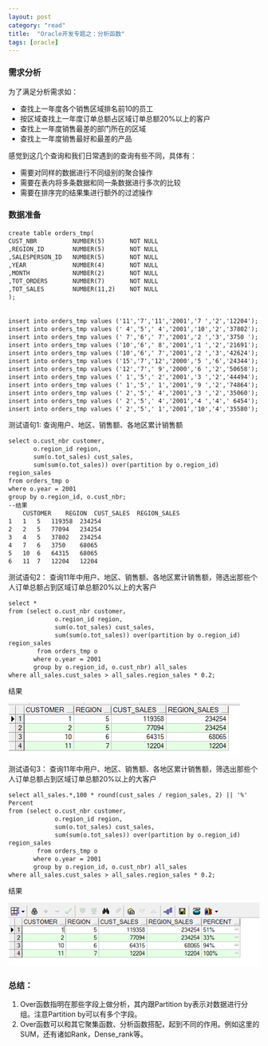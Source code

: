```yaml
---
layout: post
category: "read"
title:  "Oracle开发专题之：分析函数"
tags: [oracle]
---
```


### 需求分析
为了满足分析需求如：
- 查找上一年度各个销售区域排名前10的员工
- 按区域查找上一年度订单总额占区域订单总额20%以上的客户
- 查找上一年度销售最差的部门所在的区域
- 查找上一年度销售最好和最差的产品

感觉到这几个查询和我们日常遇到的查询有些不同，具体有：
- 需要对同样的数据进行不同级别的聚合操作
- 需要在表内将多条数据和同一条数据进行多次的比较
- 需要在排序完的结果集进行额外的过滤操作
<!-- more -->

### 数据准备
```
create table orders_tmp(
CUST_NBR          NUMBER(5)       NOT NULL       
,REGION_ID        NUMBER(5)       NOT NULL
,SALESPERSON_ID   NUMBER(5)       NOT NULL
,YEAR             NUMBER(4)       NOT NULL
,MONTH            NUMBER(2)       NOT NULL
,TOT_ORDERS       NUMBER(7)       NOT NULL
,TOT_SALES        NUMBER(11,2)    NOT NULL   
);


insert into orders_tmp values ('11','7','11','2001','7 ','2','12204');
insert into orders_tmp values (' 4','5',' 4','2001','10','2','37802');
insert into orders_tmp values (' 7','6',' 7','2001','2 ','3','3750 ');
insert into orders_tmp values ('10','6',' 8','2001','1 ','2','21691');
insert into orders_tmp values ('10','6',' 7','2001','2 ','3','42624');
insert into orders_tmp values ('15','7','12','2000','5 ','6','24344');
insert into orders_tmp values ('12','7',' 9','2000','6 ','2','50658');
insert into orders_tmp values (' 1','5',' 2','2001','3 ','2','44494');
insert into orders_tmp values (' 1','5',' 1','2001','9 ','2','74864');
insert into orders_tmp values (' 2','5',' 4','2001','3 ','2','35060');
insert into orders_tmp values (' 2','5',' 4','2001','4 ','4',' 6454');
insert into orders_tmp values (' 2','5',' 1','2001','10','4','35580');

```

测试语句1:
查询用户、地区、销售额、各地区累计销售额
```
select o.cust_nbr customer,
       o.region_id region,
       sum(o.tot_sales) cust_sales,
       sum(sum(o.tot_sales)) over(partition by o.region_id) region_sales
from orders_tmp o
where o.year = 2001
group by o.region_id, o.cust_nbr;
--结果
   	CUSTOMER	REGION	CUST_SALES	REGION_SALES
1	1	5	119358	234254
2	2	5	77094	234254
3	4	5	37802	234254
4	7	6	3750	68065
5	10	6	64315	68065
6	11	7	12204	12204
```


测试语句2：
查询11年中用户、地区、销售额、各地区累计销售额，筛选出那些个人订单总额占到区域订单总额20%以上的大客户
```
select *
from (select o.cust_nbr customer,
             o.region_id region,
             sum(o.tot_sales) cust_sales,
             sum(sum(o.tot_sales)) over(partition by o.region_id) region_sales
        from orders_tmp o
       where o.year = 2001
       group by o.region_id, o.cust_nbr) all_sales
where all_sales.cust_sales > all_sales.region_sales * 0.2;
```
结果

![](/img/post_img/2017121903.png)   


测试语句3：
查询11年中用户、地区、销售额、各地区累计销售额，筛选出那些个人订单总额占到区域订单总额20%以上的大客户
```
select all_sales.*,100 * round(cust_sales / region_sales, 2) || '%' Percent
from (select o.cust_nbr customer,
             o.region_id region,
             sum(o.tot_sales) cust_sales,
             sum(sum(o.tot_sales)) over(partition by o.region_id) region_sales
        from orders_tmp o
       where o.year = 2001
       group by o.region_id, o.cust_nbr) all_sales
where all_sales.cust_sales > all_sales.region_sales * 0.2;
```
结果

![](/img/post_img/2017121904.png)   
### 总结：
1. Over函数指明在那些字段上做分析，其内跟Partition by表示对数据进行分组。注意Partition by可以有多个字段。
2. Over函数可以和其它聚集函数、分析函数搭配，起到不同的作用。例如这里的SUM，还有诸如Rank，Dense_rank等。
